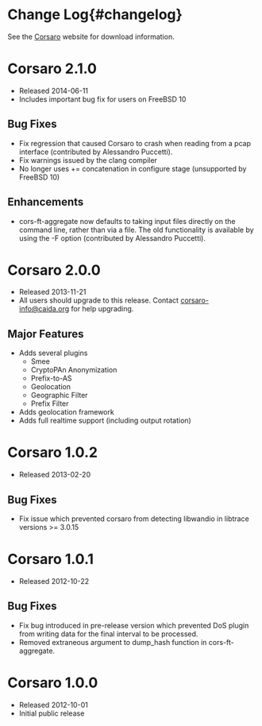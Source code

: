 Change Log{#changelog}
==========

See the [Corsaro](http://www.caida.org/tools/measurement/corsaro/) website for
download information.

Corsaro 2.1.0
=============
 - Released 2014-06-11
 - Includes important bug fix for users on FreeBSD 10

Bug Fixes
---------
 - Fix regression that caused Corsaro to crash when reading from a pcap
   interface (contributed by Alessandro Puccetti).
 - Fix warnings issued by the clang compiler
 - No longer uses += concatenation in configure stage (unsupported by
   FreeBSD 10)

Enhancements
------------
 - cors-ft-aggregate now defaults to taking input files directly on the
   command line, rather than via a file. The old functionality is
   available by using the -F option (contributed by Alessandro Puccetti).

Corsaro 2.0.0
=============
 - Released 2013-11-21
 - All users should upgrade to this release. Contact corsaro-info@caida.org for
   help upgrading.

Major Features
--------------
 - Adds several plugins
   - Smee
   - CryptoPAn Anonymization
   - Prefix-to-AS
   - Geolocation
   - Geographic Filter
   - Prefix Filter
 - Adds geolocation framework
 - Adds full realtime support (including output rotation)

Corsaro 1.0.2
=============
 - Released 2013-02-20
 
Bug Fixes
---------
 - Fix issue which prevented corsaro from detecting libwandio in libtrace
   versions >= 3.0.15

Corsaro 1.0.1
=============
 - Released 2012-10-22
 
Bug Fixes
---------
 - Fix bug introduced in pre-release version which prevented DoS plugin from
   writing data for the final interval to be processed.
 - Removed extraneous argument to dump_hash function in cors-ft-aggregate.

Corsaro 1.0.0
=============
 - Released 2012-10-01
 - Initial public release
